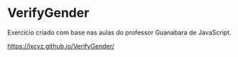 # VerifyGender

Exercício criado com base nas aulas do professor Guanabara de JavaScript. 

https://lxcvz.github.io/VerifyGender/

